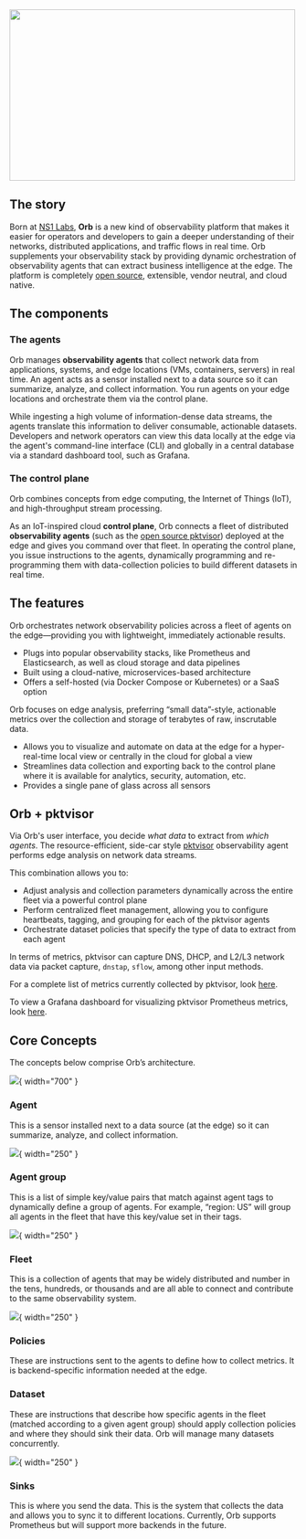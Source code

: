 
<img src="ORB-diagram2.png" width="500" height="300">


## The story
Born at [NS1 Labs](https://ns1.com/labs), **Orb** is a new kind of observability platform that makes it easier for operators and developers to gain a deeper understanding of their networks, distributed applications, and traffic flows in real time. Orb supplements your observability stack by providing dynamic orchestration of observability agents that can extract business intelligence at the edge. The platform is completely [open source](https://github.com/ns1labs/orb), extensible, vendor neutral, and cloud native.

## The components
### The agents
Orb manages **observability agents** that collect network data from applications, systems, and edge locations (VMs, containers, servers) in real time. An agent acts as a sensor installed next to a data source so it can summarize, analyze, and collect information. You run agents on your edge locations and orchestrate them via the control plane.

While ingesting a high volume of information-dense data streams, the agents translate this information to deliver consumable, actionable datasets. Developers and network operators can view this data locally at the edge via the agent's command-line interface (CLI) and globally in a central database via a standard dashboard tool, such as Grafana.

### The control plane
Orb combines concepts from edge computing, the Internet of Things (IoT), and high-throughput stream processing.

As an IoT-inspired cloud **control plane**, Orb connects a fleet of distributed **observability agents** (such as the [open source pktvisor](https://github.com/ns1labs/pktvisor/)) deployed at the edge and gives you command over that fleet. In operating the control plane, you issue instructions to the agents, dynamically programming and re-programming them with data-collection policies to build different datasets in real time.

## The features
Orb orchestrates network observability policies across a fleet of agents on the edge—providing you with lightweight, immediately actionable results.

* Plugs into popular observability stacks, like Prometheus and Elasticsearch, as well as cloud storage and data pipelines
* Built using a cloud-native, microservices-based architecture
* Offers a self-hosted (via Docker Compose or Kubernetes) or a SaaS option

Orb focuses on edge analysis, preferring “small data”-style, actionable metrics over the collection and storage of terabytes of raw, inscrutable data.

* Allows you to visualize and automate on data at the edge for a hyper-real-time local view or centrally in the cloud for global a view
* Streamlines data collection and exporting back to the control plane where it is available for analytics, security, automation, etc.
* Provides a single pane of glass across all sensors

## Orb + pktvisor
 Via Orb's user interface, you decide *what data* to extract from *which agents*. The resource-efficient, side-car style [pktvisor](https://github.com/ns1/pktvisor) observability agent performs edge analysis on network data streams. 
 
 This combination allows you to:

* Adjust analysis and collection parameters dynamically across the entire fleet via a powerful control plane
* Perform centralized fleet management, allowing you to configure heartbeats, tagging, and grouping for each of the pktvisor agents
* Orchestrate dataset policies that specify the type of data to extract from each agent

In terms of metrics, pktvisor can capture DNS, DHCP, and L2/L3 network data via packet capture, `dnstap`, `sflow`, among other input methods.

For a complete list of metrics currently collected by pktvisor, look [here](https://github.com/ns1labs/pktvisor/wiki/Current-Metrics).

To view a Grafana dashboard for visualizing pktvisor Prometheus metrics, look [here](https://grafana.com/grafana/dashboards/14221).

## Core Concepts

The concepts below comprise Orb’s architecture.

![](./img/concepts.png){ width="700" }

### Agent
This is a sensor installed next to a data source (at the edge) so it can summarize, analyze, and collect information.

![](./img/concept_agent.png){ width="250" }

### Agent group
This is a list of simple key/value pairs that match against agent tags to dynamically define a group of agents. For example, “region: US” will group all agents in the fleet that have this key/value set in their tags.

![](./img/concept_agent_group.png){ width="250" }

### Fleet
This is a collection of agents that may be widely distributed and number in the tens, hundreds, or thousands and are all able to connect and contribute to the same observability system.

![](./img/concept_fleet_manager.png){ width="250" }

### Policies
These are instructions sent to the agents to define how to collect metrics. It is backend-specific information needed at the edge.

### Dataset
These are instructions that describe how specific agents in the fleet (matched according to a given agent group) should apply collection policies and where they should sink their data. Orb will manage many datasets concurrently.

![](./img/concept_dataset.png){ width="250" }

### Sinks
This is where you send the data. This is the system that collects the data and allows you to sync it to different locations. Currently, Orb supports Prometheus but will support more backends in the future.

